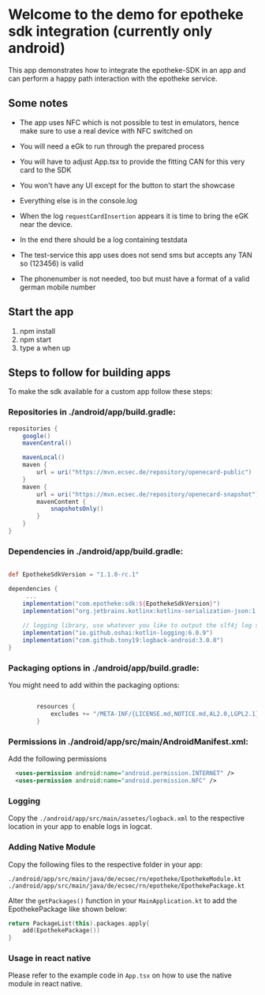 # Welcome to the demo for epotheke sdk integration (currently only android)

This app demonstrates how to integrate the epotheke-SDK in an app and can perform a happy path interaction with the epotheke service.

## Some notes
- The app uses NFC which is not possible to test in emulators, hence make sure to use a real device with NFC switched on
- You will need a eGk to run through the prepared process
- You will have to adjust App.tsx to provide the fitting CAN for this very card to the SDK
- You won't have any UI except for the button to start the showcase
- Everything else is in the console.log

- When the log `requestCardInsertion` appears it is time to bring the eGK near the device. 
- In the end there should be a log containing testdata

- The test-service this app uses does not send sms but accepts any TAN so (123456) is valid
- The phonenumber is not needed, too but must have a format of a valid german mobile number
 
## Start the app  
1. npm install
2. npm start
3. type a when up 

## Steps to follow for building apps
To make the sdk available for a custom app follow these steps:  

### Repositories in ./android/app/build.gradle: 

```groovy 
repositories {
    google()
    mavenCentral()

    mavenLocal()
    maven {
        url = uri("https://mvn.ecsec.de/repository/openecard-public")
    }
    maven {
        url = uri("https://mvn.ecsec.de/repository/openecard-snapshot")
        mavenContent {
            snapshotsOnly()
        }
    }
}
```

### Dependencies in ./android/app/build.gradle: 

```groovy 

def EpothekeSdkVersion = "1.1.0-rc.1"

dependencies {
     ... 
    implementation("com.epotheke:sdk:${EpothekeSdkVersion}")
    implementation("org.jetbrains.kotlinx:kotlinx-serialization-json:1.6.+")
    
    // logging library, use whatever you like to output the slf4j log statements
    implementation("io.github.oshai:kotlin-logging:6.0.9")
    implementation("com.github.tony19:logback-android:3.0.0")
}

```

### Packaging options in ./android/app/build.gradle:
You might need to add within the packaging options:
```groovy

        resources {
            excludes += "/META-INF/{LICENSE.md,NOTICE.md,AL2.0,LGPL2.1}"
        }
```

### Permissions in ./android/app/src/main/AndroidManifest.xml:

Add the following permissions
```xml
  <uses-permission android:name="android.permission.INTERNET" />
  <uses-permission android:name="android.permission.NFC" />
```

### Logging
Copy the `./android/app/src/main/assetes/logback.xml` to the respective location in your app to enable logs in logcat.

### Adding Native Module
Copy the following files to the respective folder in your app: 

```
./android/app/src/main/java/de/ecsec/rn/epotheke/EpothekeModule.kt
./android/app/src/main/java/de/ecsec/rn/epotheke/EpothekePackage.kt
```

Alter the `getPackages()` function in your `MainApplication.kt` to add the EpothekePackage like shown below:

```kotlin
return PackageList(this).packages.apply{
    add(EpothekePackage())
}
```

### Usage in react native

Please refer to the example code in `App.tsx` on how to use the native module in react native.
